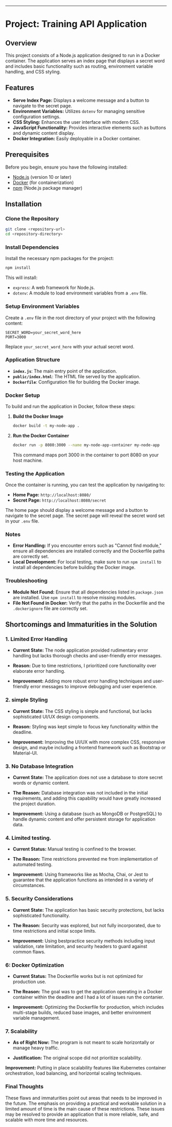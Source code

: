 

---

# Project: Training API Application

## Overview

This project consists of a Node.js application designed to run in a Docker container. The application serves an index page that displays a secret word and includes basic functionality such as routing, environment variable handling, and CSS styling.

## Features

- **Serve Index Page:** Displays a welcome message and a button to navigate to the secret page.
- **Environment Variables:** Utilizes `dotenv` for managing sensitive configuration settings.
- **CSS Styling:** Enhances the user interface with modern CSS.
- **JavaScript Functionality:** Provides interactive elements such as buttons and dynamic content display.
- **Docker Integration:** Easily deployable in a Docker container.

## Prerequisites

Before you begin, ensure you have the following installed:

- [Node.js](https://nodejs.org/) (version 10 or later)
- [Docker](https://www.docker.com/get-started) (for containerization)
- [npm](https://www.npmjs.com/) (Node.js package manager)

## Installation

### Clone the Repository

```bash
git clone <repository-url>
cd <repository-directory>
```

### Install Dependencies

Install the necessary npm packages for the project:

```bash
npm install
```

This will install:

- `express`: A web framework for Node.js.
- `dotenv`: A module to load environment variables from a `.env` file.

### Setup Environment Variables

Create a `.env` file in the root directory of your project with the following content:

```
SECRET_WORD=your_secret_word_here
PORT=3000
```

Replace `your_secret_word_here` with your actual secret word.

### Application Structure

- **`index.js`**: The main entry point of the application.
- **`public/index.html`**: The HTML file served by the application.
- **`Dockerfile`**: Configuration file for building the Docker image.

### Docker Setup

To build and run the application in Docker, follow these steps:

1. **Build the Docker Image**

   ```bash
   docker build -t my-node-app .
   ```

2. **Run the Docker Container**

   ```bash
   docker run -p 8080:3000 --name my-node-app-container my-node-app
   ```

   This command maps port 3000 in the container to port 8080 on your host machine.

### Testing the Application

Once the container is running, you can test the application by navigating to:

- **Home Page:** `http://localhost:8080/`
- **Secret Page:** `http://localhost:8080/secret`

The home page should display a welcome message and a button to navigate to the secret page. The secret page will reveal the secret word set in your `.env` file.

### Notes

- **Error Handling:** If you encounter errors such as "Cannot find module," ensure all dependencies are installed correctly and the Dockerfile paths are correctly set.
- **Local Development:** For local testing, make sure to run `npm install` to install all dependencies before building the Docker image.

### Troubleshooting

- **Module Not Found:** Ensure that all dependencies listed in `package.json` are installed. Use `npm install` to resolve missing modules.
- **File Not Found in Docker:** Verify that the paths in the Dockerfile and the `.dockerignore` file are correctly set.


## Shortcomings and Immaturities in the Solution


### 1. Limited Error Handling 
- **Current State:** The node application provided rudimentary error handling but lacks thorough checks and user-friendly error messages.
- **Reason:** Due to time restrictions, I prioritized core functionality over elaborate error handling.

- **Improvement:** Adding more robust error handling techniques and user-friendly error messages to improve debugging and user experience.

### 2. simple Styling 
- **Current State:** The CSS styling is simple and functional, but lacks sophisticated UI/UX design components.
- **Reason:** Styling was kept simple to focus key functionality within the deadline.

- **Improvement:** Improving the UI/UX with more complex CSS, responsive design, and maybe including a frontend framework such as Bootstrap or Material-UI.



### 3. No Database Integration 
- **Current State:** The application does not use a database to store secret words or dynamic content.
- **The Reason:** Database integration was not included in the initial requirements, and adding this capability would have greatly increased the project duration.

- **Improvement:** Using a database (such as MongoDB or PostgreSQL) to handle dynamic content and offer persistent storage for application data.



### 4. Limited testing.

- **Current Status:** Manual testing is confined to the browser.

- **The Reason:** Time restrictions prevented me from implementation of automated testing.

- **Improvement:** Using frameworks like as Mocha, Chai, or Jest to guarantee that the application functions as intended in a variety of circumstances.



### 5. Security Considerations 
- **Current State:** The application has basic security protections, but lacks sophisticated functionality.
- **The Reason:** Security was explored, but not fully incorporated, due to time restrictions and initial scope limits.

- **Improvement:** Using bestpractice security methods including input validation, rate limitation, and security headers to guard against common flaws.



### 6: Docker Optimization

- **Current Status:** The Dockerfile works but is not optimized for production use.

- **The Reason:** The goal was to get the application operating in a Docker container within the deadline and I had a lot of issues run the contanier.

- **Improvement:** Optimizing the Dockerfile for production, which includes multi-stage builds, reduced base images, and better environment variable management.

### 7. Scalability 
- **As of Right Now:** The program is not meant to scale horizontally or manage heavy traffic.

- **Justification:** The original scope did not prioritize scalability.

**Improvement:** Putting in place scalability features like Kubernetes container orchestration, load balancing, and horizontal scaling techniques.



### Final Thoughts

These flaws and immaturities point out areas that needs to be improved in the future. The emphasis on providing a practical and workable solution in a limited amount of time is the main cause of these restrictions. These issues may be resolved to provide an application that is more reliable, safe, and scalable with more time and resources.










